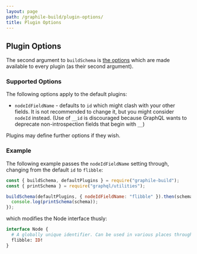 ```yaml
---
layout: page
path: /graphile-build/plugin-options/
title: Plugin Options
---
```


## Plugin Options

The second argument to `buildSchema` is [the
options](/graphile-build/plugin-options/) which are made available to every
plugin (as their second argument).

### Supported Options

The following options apply to the default plugins:

- `nodeIdFieldName` - defaults to `id` which might clash with your other
  fields. It is not recommended to change it, but you might consider `nodeId`
  instead. (Use of `__id` is discouraged because GraphQL wants to deprecate
  non-introspection fields that begin with `__`)

Plugins may define further options if they wish.

### Example

The following example passes the
`nodeIdFieldName` setting through, changing from the default `id` to `flibble`:

<!-- source: examples/empty-schema-with-options.js -->

```js
const { buildSchema, defaultPlugins } = require("graphile-build");
const { printSchema } = require("graphql/utilities");

buildSchema(defaultPlugins, { nodeIdFieldName: "flibble" }).then(schema => {
  console.log(printSchema(schema));
});
```

which modifies the Node interface thusly:

```graphql
interface Node {
  # A globally unique identifier. Can be used in various places throughout the system to identify this single value.
  flibble: ID!
}
```
